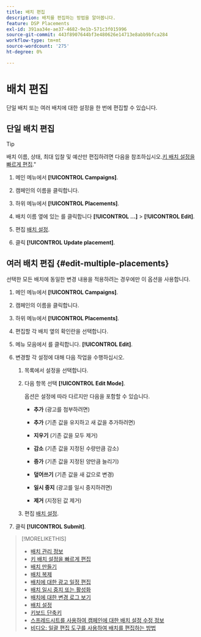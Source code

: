 ```yaml
---
title: 배치 편집
description: 배치를 편집하는 방법을 알아봅니다.
feature: DSP Placements
exl-id: 391aa34e-ae37-4682-9e1b-571c3f015996
source-git-commit: 443f8907644bf3e480626e14713e8abb9bfca284
workflow-type: tm+mt
source-wordcount: '275'
ht-degree: 0%

---
```


# 배치 편집

단일 배치 또는 여러 배치에 대한 설정을 한 번에 편집할 수 있습니다.

<!-- Some placements don't have this option. Clarify which placement types aren't eligible -- is it PG placements, or all placements using private inventory? And anything else? -->

## 단일 배치 편집

>[!TIP]
>
> 배치 이름, 상태, 최대 입찰 및 예산만 편집하려면 다음을 참조하십시오.[키 배치 설정을 빠르게 편집](/help/dsp/campaign-management/placements/placement-quick-edit.md).&quot;

1. 메인 메뉴에서 **[!UICONTROL Campaigns]**.

1. 캠페인의 이름을 클릭합니다.

1. 하위 메뉴에서 **[!UICONTROL Placements]**.

1. 배치 이름 옆에 있는 를 클릭합니다  **[!UICONTROL ...]** > **[!UICONTROL Edit]**.

1. 편집 [배치 설정](placement-settings.md).

1. 클릭 **[!UICONTROL Update placement]**.

## 여러 배치 편집 {#edit-multiple-placements}

선택한 모든 배치에 동일한 변경 내용을 적용하려는 경우에만 이 옵션을 사용합니다.

1. 메인 메뉴에서 **[!UICONTROL Campaigns]**.

1. 캠페인의 이름을 클릭합니다.

1. 하위 메뉴에서 **[!UICONTROL Placements]**.

1. 편집할 각 배치 옆의 확인란을 선택합니다.

1. 메뉴 모음에서 를 클릭합니다. **[!UICONTROL Edit]**.

1. 변경할 각 설정에 대해 다음 작업을 수행하십시오.

   1. 목록에서 설정을 선택합니다.

   1. 다음 항목 선택 **[!UICONTROL Edit Mode]**.

      옵션은 설정에 따라 다르지만 다음을 포함할 수 있습니다.

      * **추가** (광고를 첨부하려면)

      * **추가** (기존 값을 유지하고 새 값을 추가하려면)

      * **지우기** (기존 값을 모두 제거)

      * **감소** (기존 값을 지정된 수량만큼 감소)

      * **증가** (기존 값을 지정된 양만큼 늘리기)

      * **덮어쓰기** (기존 값을 새 값으로 변경)

      * **일시 중지** (광고를 일시 중지하려면)

      * **제거** (지정된 값 제거)
   1. 편집 [배치 설정](placement-settings.md).


1. 클릭 **[!UICONTROL Submit]**.

>[!MORELIKETHIS]
>
>* [배치 관리 정보](placement-about.md)
>* [키 배치 설정을 빠르게 편집](placement-quick-edit.md)
>* [배치 만들기](placement-create.md)
>* [배치 복제](placement-duplicate.md)
>* [배치에 대한 광고 일정 편집](placement-edit-ad-schedule.md)
>* [배치 일시 중지 또는 활성화](placement-pause-activate.md)
>* [배치에 대한 변경 로그 보기](placement-change-log.md)
>* [배치 설정](placement-settings.md)
>* [키보드 단축키](/help/dsp/campaign-management/reports/keyboard-shortcuts.md)
>* [스프레드시트를 사용하여 캠페인에 대한 배치 설정 수정 정보](/help/dsp/campaign-management/qa/qa-about.md)
>* [비디오: 일괄 편집 도구를 사용하여 배치를 편집하는 방법](https://experienceleague.adobe.com/docs/advertising-learn/tutorials/dsp/bulk-edit-placement-tools.html)


